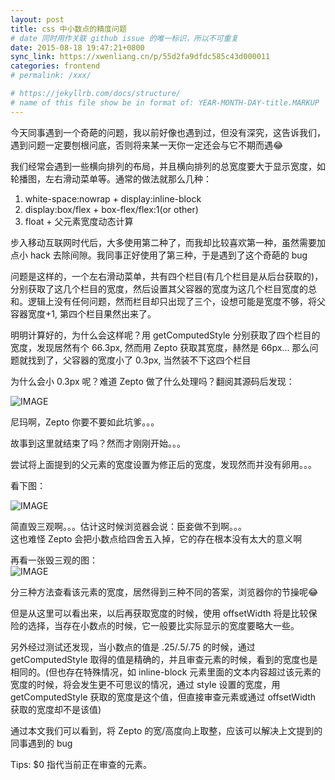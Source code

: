 ```yaml
---
layout: post
title: css 中小数点的精度问题
# date 同时用作关联 github issue 的唯一标识，所以不可重复
date: 2015-08-18 19:47:21+0800
sync_link: https://xwenliang.cn/p/55d2fa9dfdc585c43d000011
categories: frontend
# permalink: /xxx/

# https://jekyllrb.com/docs/structure/
# name of this file show be in format of: YEAR-MONTH-DAY-title.MARKUP
---
```



今天同事遇到一个奇葩的问题，我以前好像也遇到过，但没有深究，这告诉我们，遇到问题一定要刨根问底，否则将来某一天你一定还会与它不期而遇😂  

我们经常会遇到一些横向排列的布局，并且横向排列的总宽度要大于显示宽度，如轮播图，左右滑动菜单等。通常的做法就那么几种：  

1. white-space:nowrap + display:inline-block  
2. display:box/flex + box-flex/flex:1(or other)  
3. float + 父元素宽度动态计算  

步入移动互联网时代后，大多使用第二种了，而我却比较喜欢第一种，虽然需要加点小 hack 去除间隙。我同事正好使用了第三种，于是遇到了这个奇葩的 bug  

问题是这样的，一个左右滑动菜单，共有四个栏目(有几个栏目是从后台获取的)，分别获取了这几个栏目的宽度，然后设置其父容器的宽度为这几个栏目宽度的总和。逻辑上没有任何问题，然而栏目却只出现了三个，设想可能是宽度不够，将父容器宽度+1, 第四个栏目果然出来了。  

明明计算好的，为什么会这样呢？用 getComputedStyle 分别获取了四个栏目的宽度，发现居然有个 66.3px, 然而用 Zepto 获取其宽度，赫然是 66px... 那么问题就找到了，父容器的宽度小了 0.3px, 当然装不下这四个栏目  

为什么会小 0.3px 呢？难道 Zepto 做了什么处理吗？翻阅其源码后发现：  

![IMAGE](https://cdn.jsdelivr.net/gh/xwenliang/gallery2022/2022-04-29-47608b447b.jpg)  

尼玛啊，Zepto 你要不要如此坑爹。。。  

故事到这里就结束了吗？然而才刚刚开始。。。  

尝试将上面提到的父元素的宽度设置为修正后的宽度，发现然而并没有卵用。。。  

看下图：  

![IMAGE](https://cdn.jsdelivr.net/gh/xwenliang/gallery2022/2022-04-29-4d3b9d36fe.jpg)  

简直毁三观啊。。。估计这时候浏览器会说：臣妾做不到啊。。。  
这也难怪 Zepto 会把小数点给四舍五入掉，它的存在根本没有太大的意义啊  

再看一张毁三观的图：  
![IMAGE](https://cdn.jsdelivr.net/gh/xwenliang/gallery2022/2022-04-29-0b89535bbe.jpg)  

分三种方法查看该元素的宽度，居然得到三种不同的答案，浏览器你的节操呢😂  

但是从这里可以看出来，以后再获取宽度的时候，使用 offsetWidth 将是比较保险的选择，当存在小数点的时候，它一般要比实际显示的宽度要略大一些。  

另外经过测试还发现，当小数点的值是 .25/.5/.75 的时候，通过 getComputedStyle 取得的值是精确的，并且审查元素的时候，看到的宽度也是相同的。(但也存在特殊情况，如 inline-block 元素里面的文本内容超过该元素的宽度的时候，将会发生更不可思议的情况，通过 style 设置的宽度，用 getComputedStyle 获取的宽度是这个值，但直接审查元素或通过 offsetWidth 获取的宽度却不是该值)  

通过本文我们可以看到，将 Zepto 的宽/高度向上取整，应该可以解决上文提到的同事遇到的 bug  

Tips: $0 指代当前正在审查的元素。  

